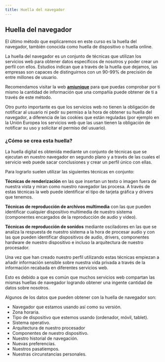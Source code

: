 ```yaml
---
title: Huella del navegador
---
```


## Huella del navegador

El último método que explicaremos en este curso es la huella del navegador, también conocida como huella de dispositivo o huella online.

La huella del navegador es un conjunto de técnicas que utilizan los servicios web para obtener datos específicos de nosotros y poder crear un perfil con ellos. 
Estudios indican que a través de la huella que dejamos, las empresas son capaces de distinguirnos con un 90-99% de precisión de entre millones de usuario.

Recomendamos visitar la web **[amiunique](https://amiunique.org/fp)** para que puedas comprobar por ti mismo la cantidad de información que una compañía puede obtener de ti a través de este método.

Otro punto importante es que los servicios web no tienen la obligación de notificar al usuario ni pedir su permiso a la hora de obtener su huella del navegador, a diferencia de las cookies que están reguladas (por ejemplo en la Unión Europea los servicios web que las usan tienen la obligación de notificar su uso y solicitar el permiso del usuario).

### ¿Cómo se crea esta huella?

La huella digital es obtenida mediante un conjunto de técnicas que se ejecutan en nuestro navegador en segundo plano y a través de las cuales el servicio web puede sacar conclusiones y crear un perfil único con ellas.

Para lograrlo suelen utilizar las siguientes técnicas en conjunto:

**Técnicas de renderización** en las que insertan un texto o imagen fuera de nuestra vista  y miran como nuestro navegador las procesa. A través de estas técnicas la web puede identificar el tipo de tarjeta gráfica y drivers que tenemos.

**Técnicas de reproducción de archivos multimedia** con las que pueden identificar cualquier dispositivo multimedia de nuestro sistema (componentes encargados de la reproducción de audio y video).

**Técnicas de reproducción de sonidos** mediante osciladores en las que se analiza la respuesta de nuestro sistema a la hora de procesar audio y con las que pueden identificar dispositivos de audio, drivers, componentes hardware de nuestro dispositivo e incluso la arquitectura de nuestro procesador.

Una vez que han creado nuestro perfil utilizando estas técnicas empiezan a añadir información sensible sobre nuestra vida privada a través de la información recabada en diferentes servicios web.

Esto es debido a que es común que muchos servicios web compartan las mismas huellas de navegador logrando obtener una ingente cantidad de datos sobre nosotros.

Algunos de los datos que pueden obtener con la huella de navegador son:
* Navegador que estamos usando así como su versión.
* Zona horaria.
* Tipo de dispositivo que estemos usando (ordenador, móvil, tablet).
* Sistema operativo.
* Arquitectura de nuestro procesador
* Componentes de nuestro dispositivo.
* Nuestro historial de navegación.
* Nuevas preferencias.
* Nuestros pasatiempos.
* Nuestras circunstancias personales.
